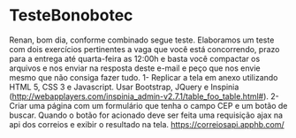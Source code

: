 # TesteBonobotec
Renan, bom dia, conforme combinado segue teste.  Elaboramos um teste com dois exercícios pertinentes a vaga que você está concorrendo, prazo para a entrega até quarta-feira as 12:00h e basta você compactar os arquivos e nos enviar na resposta deste e-mail e peço que nos envie mesmo que não consiga fazer tudo.  1- Replicar a tela em anexo utilizando HTML 5, CSS 3 e Javascript.  Usar Bootstrap, JQuery e Inspinia (http://webapplayers.com/inspinia_admin-v2.7.1/table_foo_table.html#). 2- Criar uma página com um formulário que tenha o campo CEP e um botão de buscar. Quando o botão for acionado deve ser feita uma requisição ajax na api dos correios e exibir o resultado na tela.  https://correiosapi.apphb.com/
